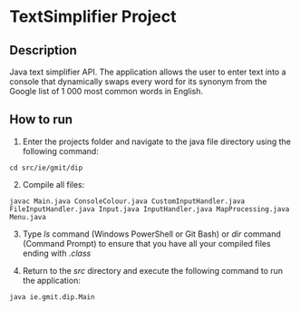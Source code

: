 # TextSimplifier Project

## Description
Java text simplifier API. The application allows the user to enter text into a console that dynamically swaps every word for its synonym from the Google list of 1 000 most common words in English.

## How to run
1.	Enter the projects folder and navigate to the java file directory using the following command:

```cd src/ie/gmit/dip```

2. Compile all files:

```javac Main.java ConsoleColour.java CustomInputHandler.java FileInputHandler.java Input.java InputHandler.java MapProcessing.java Menu.java```

3. Type *ls* command (Windows PowerShell or Git Bash) or *dir* command (Command Prompt) to ensure that you have all your compiled files ending with *.class*

4. Return to the *src* directory and execute the following command to run the application:

```java ie.gmit.dip.Main```
